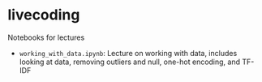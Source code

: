 # livecoding
Notebooks for lectures

- `working_with_data.ipynb`: Lecture on working with data, includes looking at data, removing outliers and null, one-hot encoding, and TF-IDF

